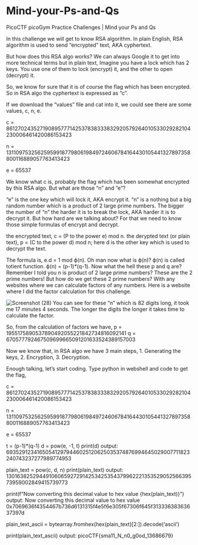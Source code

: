 # Mind-your-Ps-and-Qs
PicoCTF picoGym Practice Challenges | Mind your Ps and Qs

In this challenge we will get to know RSA algorithm. In plain English, RSA algorithm is used to send “encrypted” text, AKA cyphertext.

But how does this RSA algo works? We can always Google it to get into more technical terms but in plain text,
Imagine you have a lock which has 2 keys. You use one of them to lock (encrypt) it, and the other to open (decrypt) it.

So, we know for sure that it is of course the flag which has been encrypted. So in RSA algo the cyphertext is expressed as “c”.

If we download the “values” file and cat into it, we could see there are some values, c, n, e.

c = 861270243527190895777142537838333832920579264010533029282104230006461420086153423

n = 1311097532562595991877980619849724606784164430105441327897358800116889057763413423

e = 65537

We know what c is, probably the flag which has been somewhat encrypted by this RSA algo. But what are those “n” and “e”?

“e” is the one key which will lock it, AKA encrypt it.
“n” is a nothing but a big random number which is a product of 2 large prime numbers. The bigger the number of “n” the harder it is to break the lock, AKA harder it is to decrypt it. But how hard are we talking about? For that we need to know those simple formulas of encrypt and decrypt.

the encrypted text, c = (P to the power e) mod n.
the derypted text (or plain text), p = (C to the power d) mod n; here d is the other key which is used to decrypt the text.

The formula is, e.d = 1 mod ϕ(n).
Oh man now what is ϕ(n)? ϕ(n) is called totient function.
ϕ(n) = (p-1)*(q-1). Now what the hell these p and q are? Remember I told you n is product of 2 large prime numbers? These are the 2 prime numbers! But how do we get these 2 prime numbers? With any websites where we can calculate factors of any numbers. Here is a website where I did the factor calculation for this challenge.

![Screenshot (28)](https://user-images.githubusercontent.com/111799231/186301880-388579eb-8e70-4037-97c9-27d78746b89d.png)
You can see for these “n” which is 82 digits long, it took me 17 minutes 4 seconds. The longer the digits the longer it takes time to calculate the factor.

So, from the calculation of factors we have,
p = 1955175890537890492055221842734816092141
q = 670577792467509699665091201633524389157003

Now we know that, in RSA algo we have 3 main steps, 1. Generating the keys, 2. Encryption, 3. Decryption.

Enough talking, let’s start coding. Type python in webshell and code to get the flag,

c = 861270243527190895777142537838333832920579264010533029282104230006461420086153423

n = 1311097532562595991877980619849724606784164430105441327897358800116889057763413423

e = 65537

t = (p-1)*(q-1)
d = pow(e, -1, t)
print(d)
output: 693529123416505412979446025120625035374876994645029007711823240743237277989774953


plain_text = pow(c, d, n)
print(plain_text)
output: 13016382529449106065927291425342535437996222135352905256639573959002849415739773

print(f”Now converting this decimal value to hex value {hex(plain_text)}”)
output: Now converting this decimal value to hex value 0x7069636f4354467b736d6131315f4e5f6e305f67306f645f31333638363637397d

plain_text_ascii = bytearray.fromhex(hex(plain_text)[2:]).decode(‘ascii’)

print(plain_text_ascii)
output: picoCTF{sma11_N_n0_g0od_13686679}
